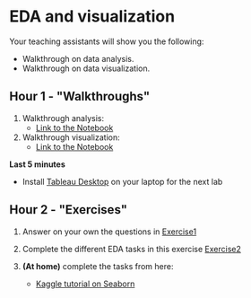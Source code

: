 # EDA and visualization

Your teaching assistants will show you the following:
- Walkthrough on data analysis.
- Walkthrough on data visualization.



## Hour 1 - "Walkthroughs"

1. Walkthrough analysis:
    - [Link to the Notebook](https://colab.research.google.com/github/michalis0/Business-Intelligence-and-Analytics/blob/master/week3%20-%20EDA%20and%20Visualization/walkthroughs/Introduction_to_Data_Analysis_through_examples.ipynb)
2. Walkthrough visualization: 
    - [Link to the Notebook](https://colab.research.google.com/github/michalis0/Business-Intelligence-and-Analytics/blob/master/week3%20-%20EDA%20and%20Visualization/walkthroughs/walkthroughs_week_3_BIA.ipynb)
    
    
**Last 5 minutes**
- Install [Tableau Desktop](https://www.tableau.com/products/desktop/download) on your laptop for the next lab


## Hour 2 - "Exercises"
1. Answer on your own the questions in [Exercise1](https://colab.research.google.com/github/michalis0/Business-Intelligence-and-Analytics/blob/master/week3%20-%20EDA%20and%20Visualization/Exercises/Exercise1_week3.ipynb)

2. Complete the different EDA tasks in this exercise [Exercise2](https://colab.research.google.com/github/michalis0/Business-Intelligence-and-Analytics/blob/master/week3%20-%20EDA%20and%20Visualization/Exercises/Exercise2_week3.ipynb)


3. **(At home)** complete the tasks from here:
    - [Kaggle tutorial on Seaborn](https://www.kaggle.com/kanncaa1/seaborn-tutorial-for-beginners)
